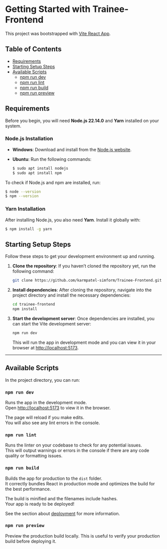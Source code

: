 # Getting Started with Trainee-Frontend

This project was bootstrapped with [Vite React App](https://vite.dev/guide/).

## Table of Contents

- [Requirements](#Requirements)
- [Starting Setup Steps](#starting-setup-steps)
- [Available Scripts](#available-scripts)
  - [npm run dev](#npm-run-dev)
  - [npm run lint](#npm-run-lint)
  - [npm run build](#npm-run-build)
  - [npm run preview](#npm-run-preview)
 
## Requirements

Before you begin, you will need **Node.js 22.14.0** and **Yarn** installed on your system.

### Node.js Installation

- **Windows**: Download and install from the [Node.js website](https://nodejs.org/).
- **Ubuntu**: Run the following commands:

  ```bash
  $ sudo apt install nodejs
  $ sudo apt install npm
  ```

To check if Node.js and npm are installed, run:

```bash
$ node --version
$ npm --version
```

### Yarn Installation

After installing Node.js, you also need **Yarn**. Install it globally with:

```bash
$ npm install -g yarn
```


## Starting Setup Steps

Follow these steps to get your development environment up and running.

1. **Clone the repository**:
   If you haven’t cloned the repository yet, run the following command:
   ```bash
   git clone https://github.com/karmpatel-simform/Trainee-Frontend.git
   ```

2. **Install dependencies**:
   After cloning the repository, navigate into the project directory and install the necessary dependencies:
   ```bash
   cd trainee-frontend
   npm install
   ```

3. **Start the development server**:
   Once dependencies are installed, you can start the Vite development server:
   ```bash
   npm run dev
   ```
   This will run the app in development mode and you can view it in your browser at [http://localhost:5173](http://localhost:5173).

---

## Available Scripts

In the project directory, you can run:

### `npm run dev`

Runs the app in the development mode.\
Open [http://localhost:5173](http://localhost:5173) to view it in the browser.

The page will reload if you make edits.\
You will also see any lint errors in the console.

### `npm run lint`

Runs the linter on your codebase to check for any potential issues.\
This will output warnings or errors in the console if there are any code quality or formatting issues.

### `npm run build`

Builds the app for production to the `dist` folder.\
It correctly bundles React in production mode and optimizes the build for the best performance.

The build is minified and the filenames include hashes.\
Your app is ready to be deployed!

See the section about [deployment](https://vitejs.dev/guide/static-deploy.html) for more information.

### `npm run preview`

Preview the production build locally. This is useful to verify your production build before deploying it.

